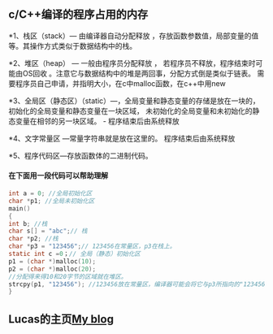 c/C++编译的程序占用的内存
--------------
  *1、栈区（stack）— 由编译器自动分配释放 ，存放函数参数值，局部变量的值等。其操作方式类似于数据结构中的栈。 
  
  *2、堆区（heap） — 一般由程序员分配释放 ， 若程序员不释放，程序结束时可能由OS回收 。注意它与数据结构中的堆是两回事，分配方式倒是类似于链表。 需要程序员自己申请，并指明大小，在c中malloc函数，在c++中用new
  
  *3、全局区（静态区）（static）—，全局变量和静态变量的存储是放在一块的，初始化的全局变量和静态变量在一块区域， 未初始化的全局变量和未初始化的静态变量在相邻的另一块区域。 - 程序结束后由系统释放 
  
  
  *4、文字常量区 —常量字符串就是放在这里的。 程序结束后由系统释放 
  
  *5、程序代码区—存放函数体的二进制代码。
  
  #### 在下面用一段代码可以帮助理解
```c
int a = 0; //全局初始化区 
char *p1; //全局未初始化区 
main() 
{ 
int b; //栈 
char s[] = "abc";// 栈 
char *p2; //栈 
char *p3 = "123456";// 123456在常量区，p3在栈上。 
static int c =0；// 全局（静态）初始化区 
p1 = (char *)malloc(10); 
p2 = (char *)malloc(20); 
//分配得来得10和20字节的区域就在堆区。 
strcpy(p1, "123456"); //123456放在常量区，编译器可能会将它与p3所指向的"123456"优化成一个地方。 
}
```
Lucas的主页[My blog](https://lucas-yang.github.io)
---------
